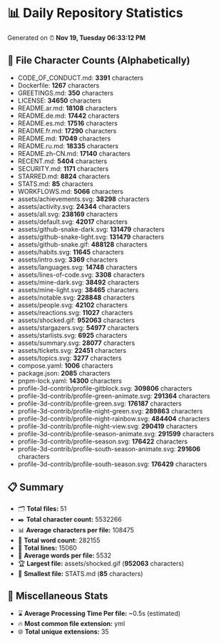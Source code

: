 # 📊 Daily Repository Statistics
Generated on ⏰ **Nov 19, Tuesday 06:33:12 PM**

## 📂 File Character Counts (Alphabetically)
- CODE_OF_CONDUCT.md: **3391** characters
- Dockerfile: **1267** characters
- GREETINGS.md: **350** characters
- LICENSE: **34650** characters
- README.ar.md: **18108** characters
- README.de.md: **17442** characters
- README.es.md: **17516** characters
- README.fr.md: **17290** characters
- README.md: **17049** characters
- README.ru.md: **18335** characters
- README.zh-CN.md: **17140** characters
- RECENT.md: **5404** characters
- SECURITY.md: **1171** characters
- STARRED.md: **8824** characters
- STATS.md: **85** characters
- WORKFLOWS.md: **5066** characters
- assets/achievements.svg: **38298** characters
- assets/activity.svg: **24344** characters
- assets/all.svg: **238169** characters
- assets/default.svg: **42017** characters
- assets/github-snake-dark.svg: **131479** characters
- assets/github-snake-light.svg: **131479** characters
- assets/github-snake.gif: **488128** characters
- assets/habits.svg: **11645** characters
- assets/intro.svg: **3369** characters
- assets/languages.svg: **14748** characters
- assets/lines-of-code.svg: **3308** characters
- assets/mine-dark.svg: **38492** characters
- assets/mine-light.svg: **38465** characters
- assets/notable.svg: **228848** characters
- assets/people.svg: **42102** characters
- assets/reactions.svg: **11027** characters
- assets/shocked.gif: **952063** characters
- assets/stargazers.svg: **54977** characters
- assets/starlists.svg: **6925** characters
- assets/summary.svg: **28077** characters
- assets/tickets.svg: **22451** characters
- assets/topics.svg: **3277** characters
- compose.yaml: **1006** characters
- package.json: **2085** characters
- pnpm-lock.yaml: **14300** characters
- profile-3d-contrib/profile-gitblock.svg: **309806** characters
- profile-3d-contrib/profile-green-animate.svg: **291364** characters
- profile-3d-contrib/profile-green.svg: **176187** characters
- profile-3d-contrib/profile-night-green.svg: **289863** characters
- profile-3d-contrib/profile-night-rainbow.svg: **484404** characters
- profile-3d-contrib/profile-night-view.svg: **290419** characters
- profile-3d-contrib/profile-season-animate.svg: **291599** characters
- profile-3d-contrib/profile-season.svg: **176422** characters
- profile-3d-contrib/profile-south-season-animate.svg: **291606** characters
- profile-3d-contrib/profile-south-season.svg: **176429** characters

## 📋 Summary
- 🗂️ **Total files:** 51
- ✒️ **Total character count:** 5532266
- 📊 **Average characters per file:** 108475
- 📝 **Total word count:** 282155
- 🧾 **Total lines:** 15060
- 📐 **Average words per file:** 5532
- 🏆 **Largest file:** assets/shocked.gif (**952063** characters)
- 🥉 **Smallest file:** STATS.md (**85** characters)

## 🌟 Miscellaneous Stats
- ⌛ **Average Processing Time Per file:** ~0.5s (estimated)
- 🔥 **Most common file extension:** yml
- 🌐 **Total unique extensions:** 35
